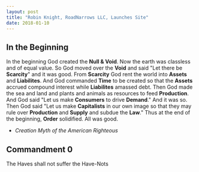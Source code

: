 ```yaml
---
layout: post
title: "Robin Knight, RoadNarrows LLC, Launches Site"
date: 2018-01-10
---
```


## In the Beginning
In the beginning God created the **Null & Void**.
Now the earth was classless and of equal value.
So God moved over the **Void** and said "Let there be **Scarcity**"
and it was good.
From **Scarcity** God rent the world into **Assets** and **Liabilites**.
And God commanded **Time** to be created so that
the **Assets** accrued compound interest while **Liabilites** amassed debt.
Then God made the sea and land and plants and animals as resources to feed
**Production**.
And God said "Let us make **Consumers** to drive **Demand**." And it was so.
Then God said "Let us make **Capitalists** in our own image so that they may
rule over **Production** and **Supply** and subdue the **Law**."
Thus at the end of the beginning, **Order** solidified. All was good.
* _Creation Myth of the American Righteous_

## Commandment 0
The Haves shall not suffer the Have-Nots

